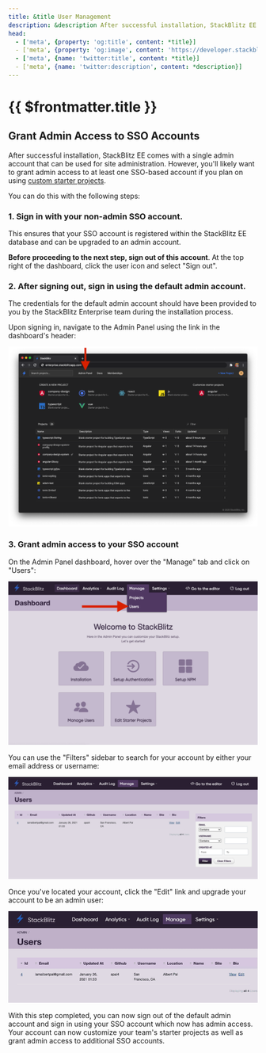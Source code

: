 ```yaml
---
title: &title User Management
description: &description After successful installation, StackBlitz EE comes with a single admin account that can be used for site administration. However, you'll likely want to grant admin access to at least one SSO-based account if you plan on using custom starter projects.
head:
  - ['meta', {property: 'og:title', content: *title}] 
  - ['meta', {property: 'og:image', content: 'https://developer.stackblitz.com/img/og/enterprise-user-management.png'}]
  - ['meta', {name: 'twitter:title', content: *title}]
  - ['meta', {name: 'twitter:description', content: *description}]
---
```


# {{ $frontmatter.title }}

## Grant Admin Access to SSO Accounts

After successful installation, StackBlitz EE comes with a single admin account that can be used for site administration. However, you'll likely want to grant admin access to at least one SSO-based account if you plan on using [custom starter projects](/guides/user-guide/starter-projects).

You can do this with the following steps:

### 1. Sign in with your non-admin SSO account.

This ensures that your SSO account is registered within the StackBlitz EE database and can be upgraded to an admin account.

**Before proceeding to the next step, sign out of this account**. At the top right of the dashboard, click the user icon and select "Sign out".

### 2. After signing out, sign in using the default admin account.

The credentials for the default admin account should have been provided to you by the StackBlitz Enterprise team during the installation process.

Upon signing in, navigate to the Admin Panel using the link in the dashboard's header:

![Admin Link](./assets/manage-users/admin-link.png)

### 3. Grant admin access to your SSO account

On the Admin Panel dashboard, hover over the "Manage" tab and click on "Users":

![Manage Users Link](./assets/manage-users/manage-users-link.png)

You can use the "Filters" sidebar to search for your account by either your email address or username:

![Find User](./assets/manage-users/find-user.png)

Once you've located your account, click the "Edit" link and upgrade your account to be an admin user:

![Make Admin](./assets/manage-users/make-admin.gif)

With this step completed, you can now sign out of the default admin account and sign in using your SSO account which now has admin access. Your account can now customize your team's starter projects as well as grant admin access to additional SSO accounts.
